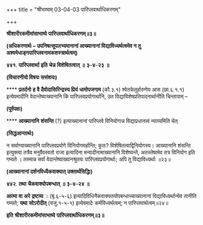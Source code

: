 +++
title = "श्रीभाष्यम् 03-04-03 पारिप्लवार्थाधिकरणम्"

+++


**श्रीशारीरकमीमांसाभाष्ये** **पारिप्लवार्थाधिकरणम्॥३॥**

**(अधिकरणार्थः – उपनिषत्सूपलभ्यमानानां आख्यानानां विद्याविध्यर्थत्वमेव न तु अश्वमेधाङ्गपारिप्लवनामकशस्त्रार्थत्वम्)**

**४४१**. **पारिप्लवार्था** **इति** **चेन्न** **विशेषितत्वात्** **॥** **३**–**४**–**२३** **॥**

**(विचारणीयो विषयः ससंशयः)**

**** **प्रतर्दनो** **ह** **वै** **दैवोदासिरिन्द्रस्य** **प्रियं** **धामोपजगाम** (कौ.३.१) श्वेतकेतुर्हारुणेय आस (छा.६.१.१) इत्येवमादीनि वेदान्तेष्वाख्यानानि किं पारिप्लवप्रयोगार्थानि, उत विद्याविशेषप्रतिपादनार्थानीति चिन्तायाम् –

**(पूर्वपक्षः)**

**** **आख्यानानि** **शंसन्ति** (?) इत्याख्यानानां पारिप्लवे विनियोगान्न विद्याप्रधानत्वं न्याय्यमिति चेत्

**(सिद्धआन्तार्थः)**

न सर्वाण्याख्यानानि पारिप्लवप्रयोगे विनियोगमर्हान्ति; कुतः? विशेषितत्वाद्विनियोगस्य। आख्यानानि शंसन्ति इत्युक्त्वा तत्रैव
मनुर्वैवस्वतो राजा इत्यादिना मन्वादीनामाख्यानानि विशेष्यन्ते, अतस्तेषामेव तत्र विनियोग इति गम्यते । तस्मान्न सर्वा वेदान्तेष्वाख्यानश्रुतयः पारिप्लवप्रयोगार्थाः; अपि तु विद्याविध्यर्थाः ॥२३॥

**(आख्यानानां दर्शनविध्यैकवाक्यात् उक्तार्थसिद्धिः)**

**४४२**. **तथा** **चैकवाक्योपबन्धात्** **॥** **३**–**४**–**२४** **॥**

**आत्मा** **वा** **अरे** **द्रष्टव्य**ः (बृ.६-५-६) इत्यादिविधिनैकवाक्यतयोपबन्धाच्चाख्यानानां विद्याविध्यर्थान्येव तानीति गम्यते; **यथा** **सोऽरोदीत्** (यजु.१-५-१) इत्येवमादेः कर्मविध्यर्थत्वम्; न पारिप्लवार्थत्वम्॥२४॥

**इति** **श्रीशारीरकमीमांसाभाष्ये** **पारिप्लवार्थाधिकरणम्॥३॥**


